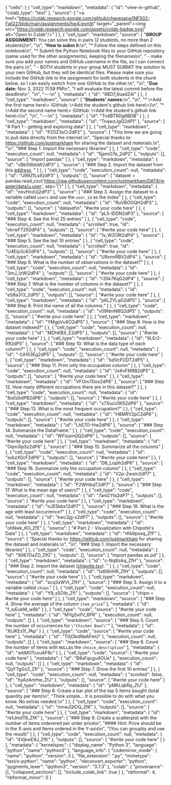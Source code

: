 {
  "cells": [
    {
      "cell_type": "markdown",
      "metadata": {
        "id": "view-in-github",
        "colab_type": "text"
      },
      "source": [
        "<a href=\"https://colab.research.google.com/github/chavesana/INF502-Fall22/blob/main/assignments/hw4.ipynb\" target=\"_parent\"><img src=\"https://colab.research.google.com/assets/colab-badge.svg\" alt=\"Open In Colab\"/></a>"
      ]
    },
    {
      "cell_type": "markdown",
      "source": [
        "**GROUP ASSIGNMENT:** You can solve this in pairs (2 students, no more than 2 students)\n",
        "\n",
        "**How to subm it:**\n",
        "* Follow the steps defined on this notebook\n",
        "* Submit the Python Notebook files to your GitHub repository (same used for the other assignments), keeping the filenames\n",
        "  - make sure you add your names and GitHub username in the file, so I can connect the pairs.\n",
        "  - BOTH students in your group MUST SUBMIT the solution to your own GitHub, but they will be identical files. Please make sure you include the GitHub link to the assignment for both students in the chunk below, so I can easily switch from one GitHub to the other.\n",
        "\n",
        "**Due date:** Nov 3, 2022 11:59 PM\n",
        "I will evaluate the latest commit before the deadline\n",
        "\n",
        "---\n"
      ],
      "metadata": {
        "id": "98D7_6uadZ4i"
      }
    },
    {
      "cell_type": "markdown",
      "source": [
        "**Students' names:**\n",
        "\n",
        "* \\<Add the first name here\\> (GitHub: \\<Add the student's github link here\\>)\n",
        "* \\<Add the second name here\\> (GitHub: \\<Add the student's github link here\\>)\n",
        "\n",
        "---\n"
      ],
      "metadata": {
        "id": "Tn4BTRDg6BDB"
      }
    },
    {
      "cell_type": "markdown",
      "metadata": {
        "id": "TnqwzJgQ2dP1"
      },
      "source": [
        "# Part 1 - getting and exploring data"
      ]
    },
    {
      "cell_type": "markdown",
      "metadata": {
        "id": "PZ0Z3sCr2dP2"
      },
      "source": [
        "This time we are going to pull data directly from the internet.\n",
        "Special thanks to: https://github.com/justmarkham for sharing the dataset and materials.\n",
        "\n",
        "### Step 1. Import the necessary libraries"
      ]
    },
    {
      "cell_type": "code",
      "execution_count": null,
      "metadata": {
        "id": "5jpmO7e_2dP2"
      },
      "outputs": [],
      "source": [
        "import pandas"
      ]
    },
    {
      "cell_type": "markdown",
      "metadata": {
        "id": "vBb5WdoW2dP3"
      },
      "source": [
        "### Step 2. Import the dataset from this [address](https://raw.githubusercontent.com/justmarkham/DAT8/master/data/u.user). "
      ]
    },
    {
      "cell_type": "code",
      "execution_count": null,
      "metadata": {
        "id": "U99ZfLs92dP3"
      },
      "outputs": [],
      "source": [
        "dataset = pandas.read_csv('https://raw.githubusercontent.com/justmarkham/DAT8/master/data/u.user', sep='|')"
      ]
    },
    {
      "cell_type": "markdown",
      "metadata": {
        "id": "novHnzUj2dP3"
      },
      "source": [
        "### Step 3. Assign the dataset to a variable called `users` and use the `user_id` as the index"
      ]
    },
    {
      "cell_type": "code",
      "execution_count": null,
      "metadata": {
        "id": "RuVBOGQH2dP3"
      },
      "outputs": [],
      "source": [
        "dataset\n",
        "#write your code here"
      ]
    },
    {
      "cell_type": "markdown",
      "metadata": {
        "id": "pL5-lDDN2dP3"
      },
      "source": [
        "### Step 4. See the first 25 entries"
      ]
    },
    {
      "cell_type": "code",
      "execution_count": null,
      "metadata": {
        "scrolled": true,
        "id": "ekrwF7292dP4"
      },
      "outputs": [],
      "source": [
        "#write your code here"
      ]
    },
    {
      "cell_type": "markdown",
      "metadata": {
        "id": "1v_WZORl2dP4"
      },
      "source": [
        "### Step 5. See the last 10 entries"
      ]
    },
    {
      "cell_type": "code",
      "execution_count": null,
      "metadata": {
        "scrolled": true,
        "id": "U4Eip3c62dP4"
      },
      "outputs": [],
      "source": [
        "#write your code here"
      ]
    },
    {
      "cell_type": "markdown",
      "metadata": {
        "id": "U9xnnRBV2dP4"
      },
      "source": [
        "### Step 6. What is the number of observations in the dataset?"
      ]
    },
    {
      "cell_type": "code",
      "execution_count": null,
      "metadata": {
        "id": "3mJ_lzWi2dP4"
      },
      "outputs": [],
      "source": [
        "#write your code here"
      ]
    },
    {
      "cell_type": "markdown",
      "metadata": {
        "id": "r35k7KqG2dP4"
      },
      "source": [
        "### Step 7. What is the number of columns in the dataset?"
      ]
    },
    {
      "cell_type": "code",
      "execution_count": null,
      "metadata": {
        "id": "eS8a313_2dP5"
      },
      "outputs": [],
      "source": [
        "#write your code here"
      ]
    },
    {
      "cell_type": "markdown",
      "metadata": {
        "id": "p6LZYLqG2dP5"
      },
      "source": [
        "### Step 8. Print the name of all the columns."
      ]
    },
    {
      "cell_type": "code",
      "execution_count": null,
      "metadata": {
        "id": "v09NmN8Q2dP5"
      },
      "outputs": [],
      "source": [
        "#write your code here"
      ]
    },
    {
      "cell_type": "markdown",
      "metadata": {
        "id": "YMgpVu6O2dP5"
      },
      "source": [
        "### Step 9. How is the dataset indexed?"
      ]
    },
    {
      "cell_type": "code",
      "execution_count": null,
      "metadata": {
        "id": "MDhKBX_E2dP5"
      },
      "outputs": [],
      "source": [
        "#write your code here"
      ]
    },
    {
      "cell_type": "markdown",
      "metadata": {
        "id": "9LEr2-R92dP5"
      },
      "source": [
        "### Step 10. What is the data type of each column?"
      ]
    },
    {
      "cell_type": "code",
      "execution_count": null,
      "metadata": {
        "id": "-fJH53Eg2dP5"
      },
      "outputs": [],
      "source": [
        "#write your code here"
      ]
    },
    {
      "cell_type": "markdown",
      "metadata": {
        "id": "bdVcFODT2dP5"
      },
      "source": [
        "### Step 11. Print only the occupation column"
      ]
    },
    {
      "cell_type": "code",
      "execution_count": null,
      "metadata": {
        "id": "Jx6vFM982dP5"
      },
      "outputs": [],
      "source": [
        "#write your code here"
      ]
    },
    {
      "cell_type": "markdown",
      "metadata": {
        "id": "VFOm7Dos2dP6"
      },
      "source": [
        "### Step 12. How many different occupations there are in this dataset?"
      ]
    },
    {
      "cell_type": "code",
      "execution_count": null,
      "metadata": {
        "id": "8u0zbdPB2dP6"
      },
      "outputs": [],
      "source": [
        "#write your code here"
      ]
    },
    {
      "cell_type": "markdown",
      "metadata": {
        "id": "x7XucUWS2dP6"
      },
      "source": [
        "### Step 13. What is the most frequent occupation?"
      ]
    },
    {
      "cell_type": "code",
      "execution_count": null,
      "metadata": {
        "id": "H8MRV2pC2dP6"
      },
      "outputs": [],
      "source": [
        "#write your code here"
      ]
    },
    {
      "cell_type": "markdown",
      "metadata": {
        "id": "LhE7O-Hw2dP6"
      },
      "source": [
        "### Step 14. Summarize the DataFrame."
      ]
    },
    {
      "cell_type": "code",
      "execution_count": null,
      "metadata": {
        "id": "WFizamQQ2dP6"
      },
      "outputs": [],
      "source": [
        "#write your code here"
      ]
    },
    {
      "cell_type": "markdown",
      "metadata": {
        "id": "Oqm3ip5z2dP6"
      },
      "source": [
        "### Step 15. Summarize all the columns"
      ]
    },
    {
      "cell_type": "code",
      "execution_count": null,
      "metadata": {
        "id": "sxkzX0cF2dP6"
      },
      "outputs": [],
      "source": [
        "#write your code here"
      ]
    },
    {
      "cell_type": "markdown",
      "metadata": {
        "id": "D8_Loplh2dP6"
      },
      "source": [
        "### Step 16. Summarize only the occupation column"
      ]
    },
    {
      "cell_type": "code",
      "execution_count": null,
      "metadata": {
        "id": "V2p-2wsm2dP7"
      },
      "outputs": [],
      "source": [
        "#write your code here"
      ]
    },
    {
      "cell_type": "markdown",
      "metadata": {
        "id": "F2WhtkqT2dP7"
      },
      "source": [
        "### Step 17. What is the mean age of users?"
      ]
    },
    {
      "cell_type": "code",
      "execution_count": null,
      "metadata": {
        "id": "7anlZYts2dP7"
      },
      "outputs": [],
      "source": [
        "#write your code here"
      ]
    },
    {
      "cell_type": "markdown",
      "metadata": {
        "id": "nJE5bbx12dP7"
      },
      "source": [
        "### Step 18. What is the age with least occurrence?"
      ]
    },
    {
      "cell_type": "code",
      "execution_count": null,
      "metadata": {
        "id": "kwc2jg-x2dP7"
      },
      "outputs": [],
      "source": [
        "#write your code here"
      ]
    },
    {
      "cell_type": "markdown",
      "metadata": {
        "id": "ohNwk_KO_ZfE"
      },
      "source": [
        "# Part 2 - Visualization with Chipotle's Data"
      ]
    },
    {
      "cell_type": "markdown",
      "metadata": {
        "id": "rKk9poxq_ZfF"
      },
      "source": [
        "Special thanks to: https://github.com/justmarkham for sharing the dataset and materials.\n",
        "\n",
        "### Step 1. Import the necessary libraries"
      ]
    },
    {
      "cell_type": "code",
      "execution_count": null,
      "metadata": {
        "id": "9067DaZD_ZfG"
      },
      "outputs": [],
      "source": [
        "import pandas as pd"
      ]
    },
    {
      "cell_type": "markdown",
      "metadata": {
        "id": "c-Nq8zAq_ZfH"
      },
      "source": [
        "### Step 2. Import the dataset ([chipotle.tsv](https://github.com/chavesana/INF502-Fall22/blob/main/data/chipotle.tsv)). "
      ]
    },
    {
      "cell_type": "code",
      "execution_count": null,
      "metadata": {
        "id": "tx6t6nHR_ZfH"
      },
      "outputs": [],
      "source": [
        "#write your code here"
      ]
    },
    {
      "cell_type": "markdown",
      "metadata": {
        "id": "scq3xWVt_ZfH"
      },
      "source": [
        "### Step 3. Assign it to a variable called `chipo`."
      ]
    },
    {
      "cell_type": "code",
      "execution_count": null,
      "metadata": {
        "id": "Y9_sSOIb_ZfI"
      },
      "outputs": [],
      "source": [
        "chipo = #write your code here"
      ]
    },
    {
      "cell_type": "markdown",
      "source": [
        "### Step 4. Show the average of the column `item_price`"
      ],
      "metadata": {
        "id": "f_ioEubM_w8b"
      }
    },
    {
      "cell_type": "code",
      "source": [
        "#write your code here"
      ],
      "metadata": {
        "id": "MYgSxifV_6PR"
      },
      "execution_count": null,
      "outputs": []
    },
    {
      "cell_type": "markdown",
      "source": [
        "### Step 5. Count the number of occurrences for `\"Chicken Bowl\"`"
      ],
      "metadata": {
        "id": "XtJKEs1f_7Ap"
      }
    },
    {
      "cell_type": "code",
      "source": [
        "#write your code here"
      ],
      "metadata": {
        "id": "T0jObdNeAFmU"
      },
      "execution_count": null,
      "outputs": []
    },
    {
      "cell_type": "markdown",
      "source": [
        "### Step 6. Count the number of items with ``NULL``as the `choice_description`"
      ],
      "metadata": {
        "id": "wbMOTcxuAF9c"
      }
    },
    {
      "cell_type": "code",
      "source": [
        "#write your code here"
      ],
      "metadata": {
        "id": "B8sFqcgu4OUe"
      },
      "execution_count": null,
      "outputs": []
    },
    {
      "cell_type": "markdown",
      "metadata": {
        "id": "QyFTgGz2_ZfI"
      },
      "source": [
        "### Step 7. Show the first 10 entries"
      ]
    },
    {
      "cell_type": "code",
      "execution_count": null,
      "metadata": {
        "scrolled": false,
        "id": "hyAzAmHw_ZfJ"
      },
      "outputs": [],
      "source": [
        "#write your code here"
      ]
    },
    {
      "cell_type": "markdown",
      "metadata": {
        "id": "pMKLqbNy_ZfJ"
      },
      "source": [
        "### Step 8. Create a bar plot of the top 5 items bought (total quantity per item)\n",
        "Think simple... It is possible to do with what you know. No extras needed.\n"
      ]
    },
    {
      "cell_type": "code",
      "execution_count": null,
      "metadata": {
        "id": "mnwJQlOQ_ZfK"
      },
      "outputs": [],
      "source": [
        "#write your code here"
      ]
    },
    {
      "cell_type": "markdown",
      "metadata": {
        "id": "re1JmdT6_ZfK"
      },
      "source": [
        "### Step 9. Create a scatterplot with the number of items orderered per order price\n",
        "#### Hint: Price should be in the X-axis and Items ordered in the Y-axis\n",
        "(You can groupby and use the result)"
      ]
    },
    {
      "cell_type": "code",
      "execution_count": null,
      "metadata": {
        "id": "4VjkwE9J_ZfK"
      },
      "outputs": [],
      "source": [
        "#write your code here"
      ]
    }
  ],
  "metadata": {
    "kernelspec": {
      "display_name": "Python 3",
      "language": "python",
      "name": "python3"
    },
    "language_info": {
      "codemirror_mode": {
        "name": "ipython",
        "version": 3
      },
      "file_extension": ".py",
      "mimetype": "text/x-python",
      "name": "python",
      "nbconvert_exporter": "python",
      "pygments_lexer": "ipython3",
      "version": "3.7.3"
    },
    "colab": {
      "provenance": [],
      "collapsed_sections": [],
      "include_colab_link": true
    }
  },
  "nbformat": 4,
  "nbformat_minor": 0
}
